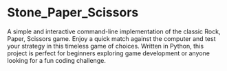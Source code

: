 # Stone_Paper_Scissors
A simple and interactive command-line implementation of the classic Rock, Paper, Scissors game. Enjoy a quick match against the computer and test your strategy in this timeless game of choices. Written in Python, this project is perfect for beginners exploring game development or anyone looking for a fun coding challenge.
